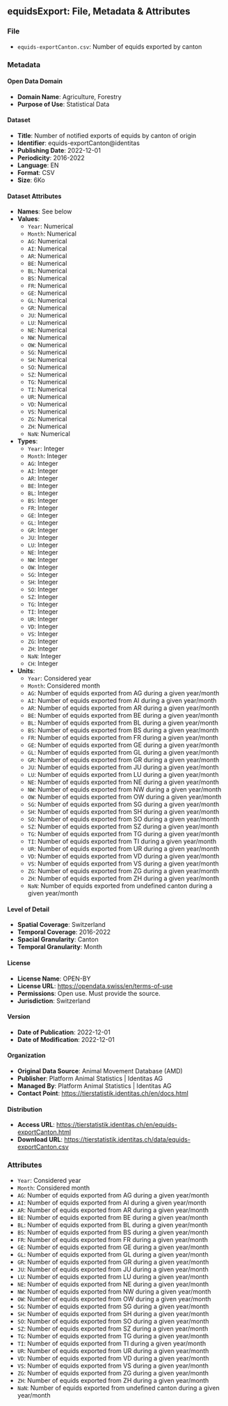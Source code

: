 ## equidsExport: File, Metadata & Attributes

### **File**
- ```equids-exportCanton.csv```: Number of equids exported by canton

### **Metadata**

#### Open Data Domain
- **Domain Name**: Agriculture, Forestry
- **Purpose of Use**: Statistical Data

#### Dataset
- **Title**: Number of notified exports of equids by canton of origin
- **Identifier**: equids-exportCanton@identitas
- **Publishing Date**: 2022-12-01
- **Periodicity**: 2016-2022
- **Language**: EN
- **Format**: CSV
- **Size**: 6Ko

#### Dataset Attributes
- **Names**: See below
- **Values**:
  - ```Year```: Numerical
  - ```Month```: Numerical
  - ```AG```: Numerical
  - ```AI```: Numerical
  - ```AR```: Numerical
  - ```BE```: Numerical
  - ```BL```: Numerical
  - ```BS```: Numerical
  - ```FR```: Numerical
  - ```GE```: Numerical
  - ```GL```: Numerical
  - ```GR```: Numerical
  - ```JU```: Numerical
  - ```LU```: Numerical
  - ```NE```: Numerical
  - ```NW```: Numerical
  - ```OW```: Numerical
  - ```SG```: Numerical
  - ```SH```: Numerical
  - ```SO```: Numerical
  - ```SZ```: Numerical
  - ```TG```: Numerical
  - ```TI```: Numerical
  - ```UR```: Numerical
  - ```VD```: Numerical
  - ```VS```: Numerical
  - ```ZG```: Numerical
  - ```ZH```: Numerical
  - ```NaN```: Numerical
- **Types**:
  - ```Year```: Integer
  - ```Month```: Integer
  - ```AG```: Integer
  - ```AI```: Integer
  - ```AR```: Integer
  - ```BE```: Integer
  - ```BL```: Integer
  - ```BS```: Integer
  - ```FR```: Integer
  - ```GE```: Integer
  - ```GL```: Integer
  - ```GR```: Integer
  - ```JU```: Integer
  - ```LU```: Integer
  - ```NE```: Integer
  - ```NW```: Integer
  - ```OW```: Integer
  - ```SG```: Integer
  - ```SH```: Integer
  - ```SO```: Integer
  - ```SZ```: Integer
  - ```TG```: Integer
  - ```TI```: Integer
  - ```UR```: Integer
  - ```VD```: Integer
  - ```VS```: Integer
  - ```ZG```: Integer
  - ```ZH```: Integer
  - ```NaN```: Integer
  - ```CH```: Integer
- **Units**:
  - ```Year```: Considered year
  - ```Month```: Considered month
  - ```AG```: Number of equids exported from AG during a given year/month
  - ```AI```: Number of equids exported from AI during a given year/month
  - ```AR```: Number of equids exported from AR during a given year/month
  - ```BE```: Number of equids exported from BE during a given year/month
  - ```BL```: Number of equids exported from BL during a given year/month
  - ```BS```: Number of equids exported from BS during a given year/month
  - ```FR```: Number of equids exported from FR during a given year/month
  - ```GE```: Number of equids exported from GE during a given year/month
  - ```GL```: Number of equids exported from GL during a given year/month
  - ```GR```: Number of equids exported from GR during a given year/month
  - ```JU```: Number of equids exported from JU during a given year/month
  - ```LU```: Number of equids exported from LU during a given year/month
  - ```NE```: Number of equids exported from NE during a given year/month
  - ```NW```: Number of equids exported from NW during a given year/month
  - ```OW```: Number of equids exported from OW during a given year/month
  - ```SG```: Number of equids exported from SG during a given year/month
  - ```SH```: Number of equids exported from SH during a given year/month
  - ```SO```: Number of equids exported from SO during a given year/month
  - ```SZ```: Number of equids exported from SZ during a given year/month
  - ```TG```: Number of equids exported from TG during a given year/month
  - ```TI```: Number of equids exported from TI during a given year/month
  - ```UR```: Number of equids exported from UR during a given year/month
  - ```VD```: Number of equids exported from VD during a given year/month
  - ```VS```: Number of equids exported from VS during a given year/month
  - ```ZG```: Number of equids exported from ZG during a given year/month
  - ```ZH```: Number of equids exported from ZH during a given year/month
  - ```NaN```: Number of equids exported from undefined canton during a given year/month

#### Level of Detail
- **Spatial Coverage**: Switzerland
- **Temporal Coverage**: 2016-2022
- **Spacial Granularity**: Canton
- **Temporal Granularity**: Month

#### License
- **License Name**: OPEN-BY
- **License URL**: https://opendata.swiss/en/terms-of-use
- **Permissions**: Open use. Must provide the source.
- **Jurisdiction**: Switzerland

#### Version
- **Date of Publication**: 2022-12-01
- **Date of Modification**: 2022-12-01

#### Organization
- **Original Data Source**: Animal Movement Database (AMD)
- **Publisher**: Platform Animal Statistics | Identitas AG
- **Managed By**: Platform Animal Statistics | Identitas AG
- **Contact Point**: https://tierstatistik.identitas.ch/en/docs.html

#### Distribution
- **Access URL**: https://tierstatistik.identitas.ch/en/equids-exportCanton.html
- **Download URL**: https://tierstatistik.identitas.ch/data/equids-exportCanton.csv

### **Attributes**

  - ```Year```: Considered year
  - ```Month```: Considered month
  - ```AG```: Number of equids exported from AG during a given year/month
  - ```AI```: Number of equids exported from AI during a given year/month
  - ```AR```: Number of equids exported from AR during a given year/month
  - ```BE```: Number of equids exported from BE during a given year/month
  - ```BL```: Number of equids exported from BL during a given year/month
  - ```BS```: Number of equids exported from BS during a given year/month
  - ```FR```: Number of equids exported from FR during a given year/month
  - ```GE```: Number of equids exported from GE during a given year/month
  - ```GL```: Number of equids exported from GL during a given year/month
  - ```GR```: Number of equids exported from GR during a given year/month
  - ```JU```: Number of equids exported from JU during a given year/month
  - ```LU```: Number of equids exported from LU during a given year/month
  - ```NE```: Number of equids exported from NE during a given year/month
  - ```NW```: Number of equids exported from NW during a given year/month
  - ```OW```: Number of equids exported from OW during a given year/month
  - ```SG```: Number of equids exported from SG during a given year/month
  - ```SH```: Number of equids exported from SH during a given year/month
  - ```SO```: Number of equids exported from SO during a given year/month
  - ```SZ```: Number of equids exported from SZ during a given year/month
  - ```TG```: Number of equids exported from TG during a given year/month
  - ```TI```: Number of equids exported from TI during a given year/month
  - ```UR```: Number of equids exported from UR during a given year/month
  - ```VD```: Number of equids exported from VD during a given year/month
  - ```VS```: Number of equids exported from VS during a given year/month
  - ```ZG```: Number of equids exported from ZG during a given year/month
  - ```ZH```: Number of equids exported from ZH during a given year/month
  - ```NaN```: Number of equids exported from undefined canton during a given year/month

